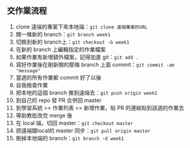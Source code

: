 ## 交作業流程

1. clone 遠端的專案下來本地端：`git clone 遠端專案的URL`
2. 開一條新的 branch：`git branch week1`
3. 切換到新的 branch上：`git checkout -b week1`
4. 在新的 branch 上編輯指定的作業檔案
5. 如果作業有新增額外檔案，記得加進 git：`git add .`
6. 寫好作業後在剛新開的那條 branch 上面 commit：`git commit -am "message"`
7. 當週的所有作業都 commit 好了以後
8. 自我檢查作業
9. 把本地的這個 branch 推到遠端去：`git push origin week1` 
10. 到自己的 repo 發 PR 合併回 master 
11. 到學習系統 >> 作業列表 >> 新增作業，貼 PR 的連結貼到該週的作業去
12. 等助教批改完 merge 後
13. 在 local 端，切回 master：`git checkout master`
14. 把遠端跟local的 master 同步：`git pull origin master`
15. 刪掉本地端的 branch：`git branch -d week1`